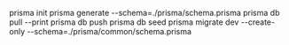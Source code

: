 prisma init
prisma generate --schema=./prisma/schema.prisma
prisma db pull --print
prisma db push
prisma db seed
prisma migrate dev --create-only --schema=./prisma/common/schema.prisma